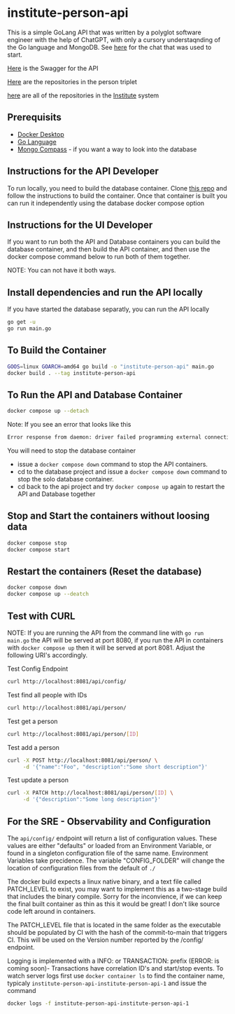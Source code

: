 # institute-person-api

This is a simple GoLang API that was written by a polyglot software engineer with the help of ChatGPT, with only a cursory understaqnding of the Go language and MongoDB. See [here](https://chat.openai.com/share/dcb8b738-7e73-40da-8b08-38024f1c9997) for the chat that was used to start.

[Here](./product-api-openapi.yaml) is the Swagger for the API

[Here](https://github.com/orgs/agile-learning-institute/repositories?q=institute-person&type=all&sort=name) are the repositories in the person triplet

[here](https://github.com/orgs/agile-learning-institute/repositories?q=institute&type=all&sort=name) are all of the repositories in the [Institute](https://github.com/agile-learning-institute/institute/tree/main) system

## Prerequisits

- [Docker Desktop](https://www.docker.com/products/docker-desktop/)
- [Go Language](https://go.dev/doc/install)
- [Mongo Compass](https://www.mongodb.com/try/download/compass) - if you want a way to look into the database

## Instructions for the API Developer

To run locally, you need to build the database container. Clone [this repo](https://github.com/agile-learning-institute/institute-person-db) and follow the instructions to build the container. Once that container is built you can run it independently using the database docker compose option

## Instructions for the UI Developer

If you want to run both the API and Database containers you can build the database container, and then build the API container, and then use the docker compose command below to run both of them together.

NOTE: You can not have it both ways.

## Install dependencies and run the API locally

If you have started the database separatly, you can run the API locally

```bash
go get -u
go run main.go
```

## To Build the Container

```bash
GOOS=linux GOARCH=amd64 go build -o "institute-person-api" main.go
docker build . --tag institute-person-api
```

## To Run the API and Database Container

```bash
docker compose up --detach
```

Note: If you see an error that looks like this

```bash
Error response from daemon: driver failed programming external connectivity on endpoint institute-person-api-institute-person-db-1 (f1517663e417de527d1ebf9d30a9ac21e4ca045d15bebb6297a79724f54536e9): Bind for 127.0.0.1:27017 failed: port is already allocated
```

You will need to stop the database container

- issue a ```docker compose down``` command to stop the API containers.
- cd to the database project and issue a ```docker compose down``` command to stop the solo database container.
- cd back to the api project and try ```docker compose up``` again to restart the API and Database together

## Stop and Start the containers without loosing data

```bash
docker compose stop
docker compose start
```

## Restart the containers (Reset the database)

```bash
docker compose down
docker compose up --deatch
```

## Test with CURL

NOTE: If you are running the API from the command line with ```go run main.go``` the API will be served at port 8080,
if you run the API in containers with ```docker compose up``` then it will be served at port 8081.
Adjust the following URI's accordingly.

Test Config Endpoint

```bash
curl http://localhost:8081/api/config/

```

Test find all people with IDs

```bash
curl http://localhost:8081/api/person/
```

Test get a person

```bash
curl http://localhost:8081/api/person/[ID]

```

Test add a person

```bash
curl -X POST http://localhost:8081/api/person/ \
     -d '{"name":"Foo", "description":"Some short description"}'

```

Test update a person

```bash
curl -X PATCH http://localhost:8081/api/person/[ID] \
     -d '{"description":"Some long description"}'

```

## For the SRE - Observability and Configuration

The ```api/config/``` endpoint will return a list of configuration values. These values are either "defaults" or loaded from an Environment Variable, or found in a singleton configuration file of the same name. Environment Variables take precidence. The variable "CONFIG_FOLDER" will change the location of configuration files from the default of ```./```

The docker build expects a linux native binary, and a text file called PATCH_LEVEL to exist, you may want to implement this as a two-stage build that includes the binary compile. Sorry for the inconvience, if we can keep the final built container as thin as this it would be great! I don't like source code left around in containers.

The PATCH_LEVEL file that is located in the same folder as the executable should be populated by CI with the hash of the commit-to-main that triggers CI. This will be used on the Version number reported by the /config/ endpoint.

Logging is implemented with a INFO: or TRANSACTION: prefix (ERROR: is coming soon)- Transactions have correlation ID's and start/stop events. To watch server logs first use ```docker container ls``` to find the container name, typicaly ```institute-person-api-institute-person-api-1``` and issue the command

```bash
docker logs -f institute-person-api-institute-person-api-1
```

